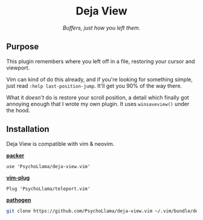 <div align="center">
  <h1>Deja View</h1>
  <p><em>Buffers, just how you left them.</em></p>
</div>

## Purpose

This plugin remembers where you left off in a file, restoring your cursor and viewport.

Vim can kind of do this already, and if you're looking for something simple, just read `:help last-position-jump`. It'll get you 90% of the way there.

What it *doesn't* do is restore your scroll position, a detail which finally got annoying enough that I wrote my own plugin. It uses `winsaveview()` under the hood.

## Installation

Deja View is compatible with vim & neovim.

**[packer](https://github.com/wbthomason/packer.nvim)**

```vim
use 'PsychoLlama/deja-view.vim'
```

**[vim-plug](https://github.com/junegunn/vim-plug)**

```vim
Plug 'PsychoLlama/teleport.vim'
```

**[pathogen](https://github.com/tpope/vim-pathogen)**

```bash
git clone https://github.com/PsychoLlama/deja-view.vim ~/.vim/bundle/deja-view.vim
```
